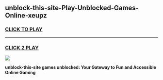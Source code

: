 
## unblock-this-site-Play-Unblocked-Games-Online-xeupz
<h3>
<a href="https://premium76.site?title=unblock-this-site&ref=25A">CLICK TO PLAY</a></h3>
<hr>

<h3>
<a href="https://premium76.site?title=unblock-this-site&ref=25A">CLICK 2 PLAY</a>
  
</h3>

<a href="https://premium76.site?title=unblock-this-site&ref=25A"><img src="https://clearcache.store/games.png"></a>


**unblock-this-site games unblocked: Your Gateway to Fun and Accessible Online Gaming**
